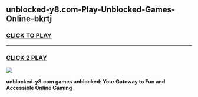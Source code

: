 
## unblocked-y8.com-Play-Unblocked-Games-Online-bkrtj
<h3>
<a href="https://premium76.site?title=unblocked-y8.com&ref=25A">CLICK TO PLAY</a></h3>
<hr>

<h3>
<a href="https://premium76.site?title=unblocked-y8.com&ref=25A">CLICK 2 PLAY</a>
  
</h3>

<a href="https://premium76.site?title=unblocked-y8.com&ref=25A"><img src="https://clearcache.store/games.png"></a>


**unblocked-y8.com games unblocked: Your Gateway to Fun and Accessible Online Gaming**
